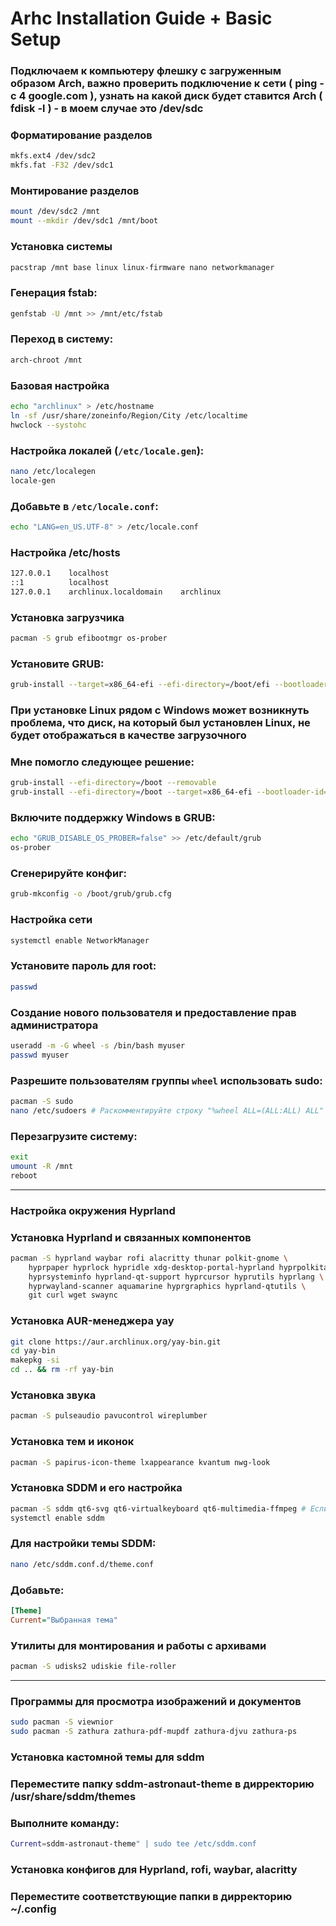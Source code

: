 # Arhc Installation Guide + Basic Setup

### Подключаем к компьютеру флешку с  загруженным образом Arch, важно проверить подключение к сети ( ping -c 4 google.com ), узнать на какой диск будет ставится Arch ( fdisk -l ) - в моем случае это /dev/sdc

### Форматирование разделов
```bash 
mkfs.ext4 /dev/sdc2
mkfs.fat -F32 /dev/sdc1
```

### Монтирование разделов
```bash
mount /dev/sdc2 /mnt
mount --mkdir /dev/sdc1 /mnt/boot
```

### Установка системы
```bash
pacstrap /mnt base linux linux-firmware nano networkmanager
```

### Генерация fstab:
```bash
genfstab -U /mnt >> /mnt/etc/fstab
```

### Переход в систему:
```bash
arch-chroot /mnt
```

### Базовая настройка
```bash
echo "archlinux" > /etc/hostname
ln -sf /usr/share/zoneinfo/Region/City /etc/localtime
hwclock --systohc

```

### Настройка локалей (`/etc/locale.gen`):
```bash
nano /etc/localegen
locale-gen
```

### Добавьте в `/etc/locale.conf`:
```bash
echo "LANG=en_US.UTF-8" > /etc/locale.conf
```

### Настройка /etc/hosts
```bash
127.0.0.1    localhost
::1          localhost
127.0.0.1    archlinux.localdomain    archlinux
```

### Установка загрузчика
```bash
pacman -S grub efibootmgr os-prober
```

### Установите GRUB:
```bash
grub-install --target=x86_64-efi --efi-directory=/boot/efi --bootloader-id=GRUB
```

### При установке Linux рядом с Windows может возникнуть проблема, что диск, на который был установлен Linux, не будет отображаться в качестве загрузочного
### Мне помогло следующее решение:
```bash
grub-install --efi-directory=/boot --removable
grub-install --efi-directory=/boot --target=x86_64-efi --bootloader-id=arch --recheck
```

### Включите поддержку Windows в GRUB:
```bash
echo "GRUB_DISABLE_OS_PROBER=false" >> /etc/default/grub
os-prober
```

### Сгенерируйте конфиг:
```bash
grub-mkconfig -o /boot/grub/grub.cfg
```

### Настройка сети
```bash
systemctl enable NetworkManager
```

### Установите пароль для root:
```bash
passwd
```

### Создание нового пользователя и предоставление прав администратора
```bash
useradd -m -G wheel -s /bin/bash myuser
passwd myuser
```

### Разрешите пользователям группы `wheel` использовать sudo:
```bash
pacman -S sudo
nano /etc/sudoers # Раскомментируйте строку "%wheel ALL=(ALL:ALL) ALL"
```

### Перезагрузите систему:
```bash
exit
umount -R /mnt
reboot
```

---
### Настройка окружения Hyprland
### Установка Hyprland и связанных компонентов
```bash
pacman -S hyprland waybar rofi alacritty thunar polkit-gnome \
    hyprpaper hyprlock hypridle xdg-desktop-portal-hyprland hyprpolkitagent \
    hyprsysteminfo hyprland-qt-support hyprcursor hyprutils hyprlang \
    hyprwayland-scanner aquamarine hyprgraphics hyprland-qtutils \
    git curl wget swaync
```

### Установка AUR-менеджера yay
```bash
git clone https://aur.archlinux.org/yay-bin.git
cd yay-bin
makepkg -si
cd .. && rm -rf yay-bin
```

### Установка звука
```bash
pacman -S pulseaudio pavucontrol wireplumber
```

### Установка тем и иконок
```bash
pacman -S papirus-icon-theme lxappearance kvantum nwg-look
```

### Установка SDDM и его настройка
```bash
pacman -S sddm qt6-svg qt6-virtualkeyboard qt6-multimedia-ffmpeg # Если не планируете устанавливать кастомную тему для sddm, то можно ограничиться установкой sddm
systemctl enable sddm
```

### Для настройки темы SDDM:
```bash
nano /etc/sddm.conf.d/theme.conf
```

### Добавьте:
```ini
[Theme]
Current="Выбранная тема"
```

### Утилиты для монтирования и работы с архивами
```bash
pacman -S udisks2 udiskie file-roller
```
---

### Программы для просмотра изображений и документов
```bash
sudo pacman -S viewnior
sudo pacman -S zathura zathura-pdf-mupdf zathura-djvu zathura-ps
```

### Установка кастомной темы для sddm
### Переместите папку sddm-astronaut-theme в дирректорию /usr/share/sddm/themes
### Выполните команду: 
```bash echo "[Theme]
Current=sddm-astronaut-theme" | sudo tee /etc/sddm.conf
```

### Установка конфигов для Hyprland, rofi, waybar, alacritty
### Переместите соответствующие папки в дирректорию ~/.config
